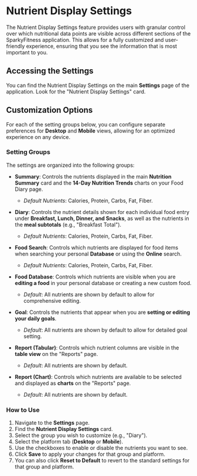 # Nutrient Display Settings

The Nutrient Display Settings feature provides users with granular control over which nutritional data points are visible across different sections of the SparkyFitness application. This allows for a fully customized and user-friendly experience, ensuring that you see the information that is most important to you.

## Accessing the Settings

You can find the Nutrient Display Settings on the main **Settings** page of the application. Look for the "Nutrient Display Settings" card.

## Customization Options

For each of the setting groups below, you can configure separate preferences for **Desktop** and **Mobile** views, allowing for an optimized experience on any device.

### Setting Groups

The settings are organized into the following groups:

-   **Summary**: Controls the nutrients displayed in the main **Nutrition Summary** card and the **14-Day Nutrition Trends** charts on your Food Diary page.
    -   *Default Nutrients*: Calories, Protein, Carbs, Fat, Fiber.

-   **Diary**: Controls the nutrient details shown for each individual food entry under **Breakfast, Lunch, Dinner, and Snacks**, as well as the nutrients in the **meal subtotals** (e.g., "Breakfast Total").
    -   *Default Nutrients*: Calories, Protein, Carbs, Fat, Fiber.

-   **Food Search**: Controls which nutrients are displayed for food items when searching your personal **Database** or using the **Online** search.
    -   *Default Nutrients*: Calories, Protein, Carbs, Fat, Fiber.

-   **Food Database**: Controls which nutrients are visible when you are **editing a food** in your personal database or creating a new custom food.
    -   *Default*: All nutrients are shown by default to allow for comprehensive editing.

-   **Goal**: Controls the nutrients that appear when you are **setting or editing your daily goals**.
    -   *Default*: All nutrients are shown by default to allow for detailed goal setting.

-   **Report (Tabular)**: Controls which nutrient columns are visible in the **table view** on the "Reports" page.
    -   *Default*: All nutrients are shown by default.

-   **Report (Chart)**: Controls which nutrients are available to be selected and displayed as **charts** on the "Reports" page.
    -   *Default*: All nutrients are shown by default.

### How to Use

1.  Navigate to the **Settings** page.
2.  Find the **Nutrient Display Settings** card.
3.  Select the group you wish to customize (e.g., "Diary").
4.  Select the platform tab (**Desktop** or **Mobile**).
5.  Use the checkboxes to enable or disable the nutrients you want to see.
6.  Click **Save** to apply your changes for that group and platform.
7.  You can also click **Reset to Default** to revert to the standard settings for that group and platform.